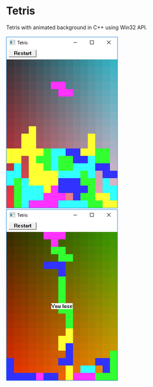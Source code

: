 # Tetris
Tetris with animated background in C++ using Win32 API.<br/><br/>
![Alt text](/screenshots/game.png?raw=true)
![Alt text](/screenshots/lose.png?raw=true)

